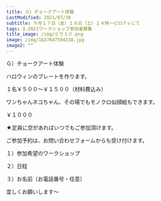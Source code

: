 ```yaml
---
title: Ｇ）チョークアート体験
LastModified: 2021/07/30
subtitle: ９月１７日（金）１８日（土）１４時～ピロティにて
tags: 3.2021ワークショップ参加者募集
title_image: /img/とり１０.png
image: /img/1627647594318.jpg
image2: ""
---
```

Ｇ）チョークアート体験

ハロウィンのプレートを作ります。

１名￥５００～￥１５００（材料費込み）

ワンちゃんネコちゃん、その場でもモノクロ似顔絵もできます。

￥１０００



★定員に空があればいつでもご参加頂けます。

ご参加予約は、お問い合わせフォームからも受け付けます。

１）参加希望のワークショップ

２）日程

３）お名前（お電話番号・任意）

宜しくお願いします～